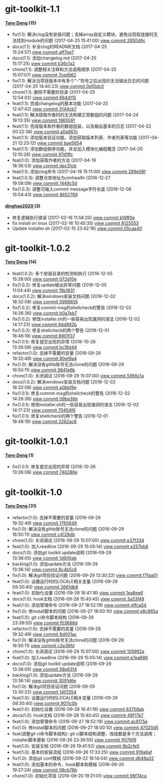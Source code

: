 # git-toolkit-1.1


#### [Tony Deng ](wolf.deng@gmail.com) (15)

* fix(1.1): 解决clog没有安装问题；去掉array自定义模块，避免出现软连接时无法找到module的问题 (2017-04-25 15:41:00) [view commit 2850d9c](https://github.com/tonydeng/git-toolkit/commit/2850d9c)  
* docs(1.1): 补全clog的README文档 (2017-04-25 15:24:57) [view commit aff7ee7](https://github.com/tonydeng/git-toolkit/commit/aff7ee7)  
* docs(1.1): 添加changelog.md (2017-04-25 15:17:25) [view commit b36c1a2](https://github.com/tonydeng/git-toolkit/commit/b36c1a2)  
* chore(1.1): 调整相关注释和方法调用顺序 (2017-04-25 15:07:07) [view commit 7ced562](https://github.com/tonydeng/git-toolkit/commit/7ced562)  
* fix(1.1): 解决当项目版本中有多个"-"符号之后出现的无法输出日志的问题 (2017-04-25 14:40:23) [view commit 0d10dc0](https://github.com/tonydeng/git-toolkit/commit/0d10dc0)  
* chore(1.1): 删除不需要的目录 (2017-04-25 12:54:02) [view commit 664d115](https://github.com/tonydeng/git-toolkit/commit/664d115)  
* feat(1.1): 完成changelog的基本功能 (2017-04-25 12:47:42) [view commit 3144cb7](https://github.com/tonydeng/git-toolkit/commit/3144cb7)  
* feat(1.1): 解决获取作者时的无法构建正常数组的问题 (2017-04-24 19:13:35) [view commit 1965591](https://github.com/tonydeng/git-toolkit/commit/1965591)  
* feat(1.1): 完成版本和作者的数组组装，以及输出基本的日志 (2017-04-22 00:22:38) [view commit a0a667c](https://github.com/tonydeng/git-toolkit/commit/a0a667c)  
* feat(1.1): 添加版本验证功能，添加获取版本列表、作者列表等功能 (2017-04-21 12:23:12) [view commit bae5654](https://github.com/tonydeng/git-toolkit/commit/bae5654)  
* feat(1.1): 添加数组倒序功能，并且加入模块化编程概念 (2017-04-20 12:10:26) [view commit 97d1ffc](https://github.com/tonydeng/git-toolkit/commit/97d1ffc)  
* feat(1.0): 添加获取作者的方法 (2017-04-19 18:36:03) [view commit dec31cb](https://github.com/tonydeng/git-toolkit/commit/dec31cb)  
* feat(1.1): 添加clog命令 (2017-04-19 15:11:00) [view commit 289e08f](https://github.com/tonydeng/git-toolkit/commit/289e08f)  
* feat(1.0.3): 调整仓库地址为cimhealth (2016-12-27 19:08:09) [view commit 1449c5d](https://github.com/tonydeng/git-toolkit/commit/1449c5d)  
* fix(1.0.3): 调整可输入commit message字符长度 (2016-12-06 15:04:43) [view commit 8652769](https://github.com/tonydeng/git-toolkit/commit/8652769)  

#### [dinghao2020 ](18001326539@163.com) (3)

* 修复逻辑执行错误 (2017-02-16 11:58:20) [view commit b19ff0e](https://github.com/tonydeng/git-toolkit/commit/b19ff0e)  
* fix install on linux (2017-02-16 10:45:35) [view commit 8125553](https://github.com/tonydeng/git-toolkit/commit/8125553)  
* Update installer.sh (2017-02-15 23:42:16) [view commit 05caa40](https://github.com/tonydeng/git-toolkit/commit/05caa40)  

# git-toolkit-1.0.2


#### [Tony Deng ](wolf.deng@gmail.com) (14)

* feat(1.0.2): 多个安装目录的检测和执行 (2016-12-05 15:26:00) [view commit 072d10e](https://github.com/tonydeng/git-toolkit/commit/072d10e)  
* fix(1.0.2): 修复update输出异常问题 (2016-12-05 11:04:44) [view commit 19b1831](https://github.com/tonydeng/git-toolkit/commit/19b1831)  
* docs(1.0.2): 解决windows安装文档问题 (2016-12-02 18:32:08) [view commit 5999605](https://github.com/tonydeng/git-toolkit/commit/5999605)  
* fix(1.0.2): 修复commit-msg的shellcheck的警告 (2016-12-02 14:26:36) [view commit b0a7eb7](https://github.com/tonydeng/git-toolkit/commit/b0a7eb7)  
* fix(1.0.2): 修改installer.sh的一些容易出现漏洞的语法 (2016-12-02 14:17:23) [view commit 84d892b](https://github.com/tonydeng/git-toolkit/commit/84d892b)  
* fix(1.0.2): 修复shellcheck的两个警告 (2016-12-01 18:48:19) [view commit 8901f37](https://github.com/tonydeng/git-toolkit/commit/8901f37)  
* fix(1.0.1): 修复提交出现的异常 (2016-10-26 13:26:08) [view commit bc16d44](https://github.com/tonydeng/git-toolkit/commit/bc16d44)  
* refactor(1.0): 去掉不需要的变量 (2016-09-29 19:32:49) [view commit 80ef9a4](https://github.com/tonydeng/git-toolkit/commit/80ef9a4)  
* fix(1.0): 解决没有githb账号无法clone的问题 (2016-09-29 16:50:11) [view commit 9841e6b](https://github.com/tonydeng/git-toolkit/commit/9841e6b)  
* chore(1.0): 关闭调试 (2016-09-29 15:07:00) [view commit 5956c1a](https://github.com/tonydeng/git-toolkit/commit/5956c1a)  
* docs(1.0.2): 解决windows安装文档问题 (2016-12-02 18:32:08) [view commit a0bbf9e](https://github.com/tonydeng/git-toolkit/commit/a0bbf9e)  
* fix(1.0.1): 修复commit-msg的shellcheck的警告 (2016-12-02 14:26:36) [view commit 09be38e](https://github.com/tonydeng/git-toolkit/commit/09be38e)  
* fix(1.0.1): 修改installer.sh的一些容易出现漏洞的语法 (2016-12-02 14:17:23) [view commit 70454f6](https://github.com/tonydeng/git-toolkit/commit/70454f6)  
* fix(1.0.1): 修复shellcheck的两个警告 (2016-12-01 18:48:19) [view commit 2282ac8](https://github.com/tonydeng/git-toolkit/commit/2282ac8)  

# git-toolkit-1.0.1


#### [Tony Deng ](wolf.deng@gmail.com) (1)

* fix(1.0.1): 修复提交出现的异常 (2016-10-26 13:26:08) [view commit 746286e](https://github.com/tonydeng/git-toolkit/commit/746286e)  

# git-toolkit-1.0


#### [Tony Deng ](wolf.deng@gmail.com) (31)

* refactor(1.0): 去掉不需要的变量 (2016-09-29 19:32:49) [view commit 1765849](https://github.com/tonydeng/git-toolkit/commit/1765849)  
* fix(1.0): 解决没有githb账号无法clone的问题 (2016-09-29 16:50:11) [view commit c4128db](https://github.com/tonydeng/git-toolkit/commit/c4128db)  
* chore(1.0): 关闭调试 (2016-09-29 15:07:00) [view commit e37f334](https://github.com/tonydeng/git-toolkit/commit/e37f334)  
* feat(1.0): 加入readline (2016-09-29 15:05:14) [view commit e257bb8](https://github.com/tonydeng/git-toolkit/commit/e257bb8)  
* docs(1.0): 添加git toolkit update说明 (2016-09-29 13:38:05) [view commit 1d905eb](https://github.com/tonydeng/git-toolkit/commit/1d905eb)  
* backlog(1.0): 添加update方法 (2016-09-29 13:36:14) [view commit 8c4b5c8](https://github.com/tonydeng/git-toolkit/commit/8c4b5c8)  
* fix(1.0): 解决git项目验证问题 (2016-09-29 13:30:22) [view commit f7faa01](https://github.com/tonydeng/git-toolkit/commit/f7faa01)  
* feat(1.0): 设置运行时的LOCALE相关变量 (2016-09-29 09:30:40) [view commit 2661db8](https://github.com/tonydeng/git-toolkit/commit/2661db8)  
* feat(1.0): 初始化设置 (2016-09-28 16:41:16) [view commit 1ea8ee6](https://github.com/tonydeng/git-toolkit/commit/1ea8ee6)  
* docs(1.0): hook文档 (2016-09-28 15:40:45) [view commit 3a53f49](https://github.com/tonydeng/git-toolkit/commit/3a53f49)  
* feat(1.0): 添加管理命令 (2016-09-27 18:52:19) [view commit effca54](https://github.com/tonydeng/git-toolkit/commit/effca54)  
* fix(1.0): 修install脚本的问题 (2016-09-27 18:00:10) [view commit e8c865a](https://github.com/tonydeng/git-toolkit/commit/e8c865a)  
* feat(1.0):  git ci命令脚本结构 (2016-09-26 23:39:55) [view commit f53688d](https://github.com/tonydeng/git-toolkit/commit/f53688d)  
* refactor(1.0): 去掉不需要的变量 (2016-09-29 19:32:49) [view commit 8d001ac](https://github.com/tonydeng/git-toolkit/commit/8d001ac)  
* fix(1.0): 解决没有githb账号无法clone的问题 (2016-09-29 16:50:11) [view commit c2e36fd](https://github.com/tonydeng/git-toolkit/commit/c2e36fd)  
* chore(1.0): 关闭调试 (2016-09-29 15:07:00) [view commit 105992a](https://github.com/tonydeng/git-toolkit/commit/105992a)  
* feat(1.0): 加入readline (2016-09-29 15:05:14) [view commit e7ea686](https://github.com/tonydeng/git-toolkit/commit/e7ea686)  
* docs(1.0): 添加git toolkit update说明 (2016-09-29 13:38:05) [view commit 58e8314](https://github.com/tonydeng/git-toolkit/commit/58e8314)  
* backlog(1.0): 添加update方法 (2016-09-29 13:36:14) [view commit 3091d6e](https://github.com/tonydeng/git-toolkit/commit/3091d6e)  
* fix(1.0): 解决git项目验证问题 (2016-09-29 13:30:22) [view commit 1401354](https://github.com/tonydeng/git-toolkit/commit/1401354)  
* feat(1.0): 设置运行时的LOCALE相关变量 (2016-09-29 09:30:40) [view commit 9011c0b](https://github.com/tonydeng/git-toolkit/commit/9011c0b)  
* feat(1.0): 初始化设置 (2016-09-28 16:41:16) [view commit 83758ab](https://github.com/tonydeng/git-toolkit/commit/83758ab)  
* docs(1.0): hook文档 (2016-09-28 15:40:45) [view commit 49f17b7](https://github.com/tonydeng/git-toolkit/commit/49f17b7)  
* feat(1.0): 添加管理命令 (2016-09-27 18:52:19) [view commit ac8175e](https://github.com/tonydeng/git-toolkit/commit/ac8175e)  
* fix(1.0): 修install脚本的问题 (2016-09-27 18:00:10) [view commit 47020d5](https://github.com/tonydeng/git-toolkit/commit/47020d5)  
* feat(调整git ci命令脚本结构): git ci脚本结构调整，改成都是多个方法调用；installer脚本更新 (2016-09-26 23:39:55) [view commit 1f076f9](https://github.com/tonydeng/git-toolkit/commit/1f076f9)  
* feat(1.0): 安装文档 (2016-09-26 19:41:52) [view commit 8b2cfe5](https://github.com/tonydeng/git-toolkit/commit/8b2cfe5)  
* feat(1.0): 基本的安装流程 (2016-09-26 17:33:25) [view commit 919a6af](https://github.com/tonydeng/git-toolkit/commit/919a6af)  
* fix(1.0): 添加git conf模板 (2016-09-22 16:14:04) [view commit d648a32](https://github.com/tonydeng/git-toolkit/commit/d648a32)  
* feat(1.0): 添加基本的命令，hook脚本和模板 (2016-09-20 19:27:24) [view commit 08cb76b](https://github.com/tonydeng/git-toolkit/commit/08cb76b)  
* chore(1.0): 初始化项目 (2016-09-20 19:21:01) [view commit 96f74ca](https://github.com/tonydeng/git-toolkit/commit/96f74ca)  

